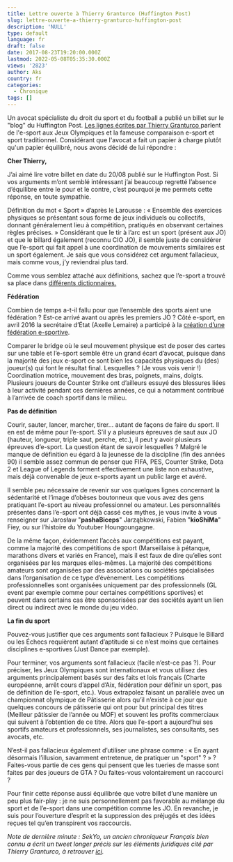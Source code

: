 ```yaml
---
title: Lettre ouverte à Thierry Granturco (Huffington Post)
slug: lettre-ouverte-a-thierry-granturco-huffington-post
description: 'NULL'
type: default
language: fr
draft: false
date: 2017-08-23T19:20:00.000Z
lastmod: 2022-05-08T05:35:30.000Z
views: '2823'
author: Aks
country: fr
categories:
  - Chronique
tags: []
---
```

Un avocat spécialiste du droit du sport et du football a publié un billet sur le "blog" du Huffington Post. [Les lignes écrites par Thierry Granturco ](http://www.huffingtonpost.fr/thierry-granturco/non-a-le-sport-aux-jo-de-paris-2024%5Fa%5F23079094/)parlent de l'e-sport aux Jeux Olympiques et la fameuse comparaison e-sport et sport traditionnel. Considérant que l'avocat a fait un papier à charge plutôt qu'un papier équilibré, nous avons décidé de lui répondre :

**Cher Thierry,**

J’ai aimé lire votre billet en date du 20/08 publié sur le Huffington Post. Si vos arguments m’ont semblé intéressant j’ai beaucoup regretté l’absence d’équilibre entre le pour et le contre, c’est pourquoi je me permets cette réponse, en toute sympathie.

Définition du mot « Sport » d’après le Larousse : « Ensemble des exercices physiques se présentant sous forme de jeux individuels ou collectifs, donnant généralement lieu à compétition, pratiqués en observant certaines règles précises. » Considérant que le tir à l’arc est un sport (présent aux JO) et que le billard également (reconnu CIO JO), il semble juste de considérer que l’e-sport qui fait appel à une coordination de mouvements similaires est un sport également. Je sais que vous considérez cet argument fallacieux, mais comme vous, j’y reviendrai plus tard.

Comme vous semblez attaché aux définitions, sachez que l’e-sport a trouvé sa place dans [différents dictionnaires.](https://esport.canalplus.fr/actualites/lesport-dans-le-dico/)

**Fédération**

Combien de temps a-t-il fallu pour que l’ensemble des sports aient une fédération ? Est-ce arrivé avant ou après les premiers JO ? Côté e-sport, en avril 2016 la secrétaire d’État (Axelle Lemaire) a participé à la [création d’une fédération e-sportive](https://www.lequipe.fr/Jeuxvideo/Actualites/Une-federation-francaise-de-e-sport-creee-par-le-gouvernement/655900).

Comparer le bridge où le seul mouvement physique est de poser des cartes sur une table et l’e-sport semble être un grand écart d’avocat, puisque dans la majorité des jeux e-sport ce sont bien les capacités physiques du (des) joueur(s) qui font le résultat final. Lesquelles ? (Je vous vois venir !) Coordination motrice, mouvement des bras, poignets, mains, doigts. Plusieurs joueurs de Counter Strike ont d’ailleurs essuyé des blessures liées à leur activité pendant ces dernières années, ce qui a notamment contribué à l’arrivée de coach sportif dans le milieu.

**Pas de définition**

Courir, sauter, lancer, marcher, tirer… autant de façons de faire du sport. Il en est de même pour l’e-sport. S’il y a plusieurs épreuves de saut aux JO (hauteur, longueur, triple saut, perche, etc.), il peut y avoir plusieurs épreuves d’e-sport. La question étant de savoir lesquelles ? Malgré le manque de définition eu égard à la jeunesse de la discipline (fin des années 90) il semble assez commun de penser que FIFA, PES, Counter Strike, Dota 2 et League of Legends forment effectivement une liste non exhaustive, mais déjà convenable de jeux e-sports ayant un public large et avéré.

Il semble peu nécessaire de revenir sur vos quelques lignes concernant la sédentarité et l’image d’obèses boutonneux que vous avez des gens pratiquant l’e-sport au niveau professionnel ou amateur. Les personnalités présentes dans l’e-sport ont déjà cassé ces mythes, je vous invite à vous renseigner sur Jarosław "**pashaBiceps**" Jarząbkowski, Fabien "**kioShiMa**" Fiey, ou sur l’histoire du Youtuber Houngoungagne.

De la même façon, évidemment l’accès aux compétitions est payant, comme la majorité des compétitions de sport (Marseillaise à pétanque, marathons divers et variés en France), mais il est faux de dire qu’elles sont organisées par les marques elles-mêmes. La majorité des compétitions amateurs sont organisées par des associations ou sociétés spécialisées dans l’organisation de ce type d’évènement. Les compétitions professionnelles sont organisées uniquement par des professionnels (GL event par exemple comme pour certaines compétitions sportives) et peuvent dans certains cas être sponsorisées par des sociétés ayant un lien direct ou indirect avec le monde du jeu vidéo.

**La fin du sport**

Pouvez-vous justifier que ces arguments sont fallacieux ? Puisque le Billard ou les Échecs requièrent autant d’aptitude si ce n’est moins que certaines disciplines e-sportives (Just Dance par exemple).

Pour terminer, vos arguments sont fallacieux (facile n’est-ce pas ?). Pour préciser, les Jeux Olympiques sont internationaux et vous utilisez des arguments principalement basés sur des faits et lois français (Charte européenne, arrêt cours d’appel d’Aix, fédération pour définir un sport, pas de définition de l’e-sport, etc.). Vous extrapolez faisant un parallèle avec un championnat olympique de Pâtisserie alors qu’il n’existe à ce jour que quelques concours de pâtisserie qui ont pour but principal des titres (Meilleur pâtissier de l’année ou MOF) et souvent les profits commerciaux qui suivent à l’obtention de ce titre. Alors que l’e-sport a aujourd’hui ses sportifs amateurs et professionnels, ses journalistes, ses consultants, ses avocats, etc.

N’est-il pas fallacieux également d’utiliser une phrase comme : « En ayant désormais l’illusion, savamment entretenue, de pratiquer un "sport" ? » ? Faites-vous partie de ces gens qui pensent que les tueries de masse sont faites par des joueurs de GTA ? Ou faites-vous volontairement un raccourci ?

Pour finir cette réponse aussi équilibrée que votre billet d’une manière un peu plus fair-play : je ne suis personnellement pas favorable au mélange du sport et de l’e-sport dans une compétition comme les JO. En revanche, je suis pour l’ouverture d’esprit et la suppression des préjugés et des idées reçues tel qu’en transpirent vos raccourcis.

_Note de dernière minute : SekYo, un ancien chroniqueur Français bien connu a écrit un tweet longer précis sur les éléments juridiques cité par Thierry Granturco, à retrouver [ici](http://www.twitlonger.com/show/n%5F1sq4pck "Billet de Sekyo")._
